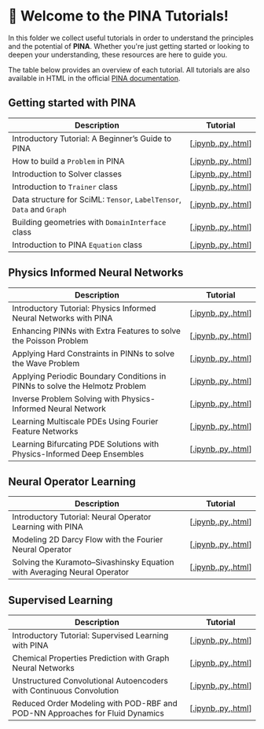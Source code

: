 # 🚀 Welcome to the PINA Tutorials!

In this folder we collect useful tutorials in order to understand the principles and the potential of **PINA**. Whether you're just getting started or looking to deepen your understanding, these resources are here to guide you.

The table below provides an overview of each tutorial. All tutorials are also available in HTML in the official [PINA documentation](http://mathlab.github.io/PINA/).


## Getting started with PINA

| Description   | Tutorial |
|---------------|-----------|
Introductory Tutorial: A Beginner’s Guide to PINA|[[.ipynb](tutorial17/tutorial.ipynb),[.py](tutorial17/tutorial.py),[.html](http://mathlab.github.io/PINA/_rst/tutorials/tutorial17/tutorial.html)]|
How to build a `Problem` in PINA|[[.ipynb](tutorial16/tutorial.ipynb),[.py](tutorial16/tutorial.py),[.html](http://mathlab.github.io/PINA/_rst/tutorials/tutorial16/tutorial.html)]|
Introduction to Solver classes|[[.ipynb](tutorial18/tutorial.ipynb),[.py](tutorial18/tutorial.py),[.html](http://mathlab.github.io/PINA/_rst/tutorials/tutorial18/tutorial.html)]|
Introduction to `Trainer` class|[[.ipynb](tutorial11/tutorial.ipynb),[.py](tutorial11/tutorial.py),[.html](http://mathlab.github.io/PINA/_rst/tutorials/tutorial11/tutorial.html)]|
Data structure for SciML: `Tensor`, `LabelTensor`, `Data` and `Graph` |[[.ipynb](tutorial19/tutorial.ipynb),[.py](tutorial19/tutorial.py),[.html](http://mathlab.github.io/PINA/_rst/tutorials/tutorial19/tutorial.html)]|
Building geometries with `DomainInterface` class|[[.ipynb](tutorial6/tutorial.ipynb),[.py](tutorial6/tutorial.py),[.html](http://mathlab.github.io/PINA/_rst/tutorials/tutorial6/tutorial.html)]|
Introduction to PINA `Equation` class|[[.ipynb](tutorial12/tutorial.ipynb),[.py](tutorial12/tutorial.py),[.html](http://mathlab.github.io/PINA/_rst/tutorials/tutorial12/tutorial.html)]|


## Physics Informed Neural Networks
| Description   | Tutorial  |
|---------------|-----------|
Introductory Tutorial:  Physics Informed Neural Networks with PINA |[[.ipynb](tutorial1/tutorial.ipynb),[.py](tutorial1/tutorial.py),[.html](http://mathlab.github.io/PINA/_rst/tutorials/tutorial1/tutorial.html)]|
Enhancing PINNs with Extra Features to solve the Poisson Problem |[[.ipynb](tutorial2/tutorial.ipynb),[.py](tutorial2/tutorial.py),[.html](http://mathlab.github.io/PINA/_rst/tutorials/tutorial2/tutorial.html)]|
Applying Hard Constraints in PINNs to solve the Wave Problem |[[.ipynb](tutorial3/tutorial.ipynb),[.py](tutorial3/tutorial.py),[.html](http://mathlab.github.io/PINA/_rst/tutorials/tutorial3/tutorial.html)]|
Applying Periodic Boundary Conditions in PINNs to solve the Helmotz Problem |[[.ipynb](tutorial9/tutorial.ipynb),[.py](tutorial9/tutorial.py),[.html](http://mathlab.github.io/PINA/_rst/tutorials/tutorial9/tutorial.html)]|
Inverse Problem Solving with Physics-Informed Neural Network |[[.ipynb](tutorial7/tutorial.ipynb),[.py](tutorial7/tutorial.py),[.html](http://mathlab.github.io/PINA/_rst/tutorials/tutorial7/tutorial.html)]|
Learning Multiscale PDEs Using Fourier Feature Networks|[[.ipynb](tutorial13/tutorial.ipynb),[.py](tutorial13/tutorial.py),[.html](http://mathlab.github.io/PINA/_rst/tutorials/tutorial13/tutorial.html)]|
Learning Bifurcating PDE Solutions with Physics-Informed Deep Ensembles|[[.ipynb](tutorial14/tutorial.ipynb),[.py](tutorial14/tutorial.py),[.html](http://mathlab.github.io/PINA/_rst/tutorials/tutorial14/tutorial.html)]|


## Neural Operator Learning
| Description   | Tutorial  |
|---------------|-----------|
Introductory Tutorial: Neural Operator Learning with PINA |[[.ipynb](tutorial21/tutorial.ipynb),[.py](tutorial21/tutorial.py),[.html](http://mathlab.github.io/PINA/_rst/tutorials/tutorial21/tutorial.html)]|
Modeling 2D Darcy Flow with the Fourier Neural Operator |[[.ipynb](tutorial5/tutorial.ipynb),[.py](tutorial5/tutorial.py),[.html](http://mathlab.github.io/PINA/_rst/tutorials/tutorial5/tutorial.html)]|
Solving the Kuramoto–Sivashinsky Equation with Averaging Neural Operator |[[.ipynb](tutorial10/tutorial.ipynb),[.py](tutorial10/tutorial.py),[.html](http://mathlab.github.io/PINA/_rst/tutorials/tutorial10/tutorial.html)]|

## Supervised Learning
| Description   | Tutorial  |
|---------------|-----------|
Introductory Tutorial: Supervised Learning with PINA |[[.ipynb](tutorial20/tutorial.ipynb),[.py](tutorial20/tutorial.py),[.html](http://mathlab.github.io/PINA/_rst/tutorials/tutorial20/tutorial.html)]|
Chemical Properties Prediction with Graph Neural Networks |[[.ipynb](tutorial15/tutorial.ipynb),[.py](tutorial15/tutorial.py),[.html](http://mathlab.github.io/PINA/_rst/tutorials/tutorial15/tutorial.html)]|
Unstructured Convolutional Autoencoders with Continuous Convolution |[[.ipynb](tutorial4/tutorial.ipynb),[.py](tutorial4/tutorial.py),[.html](http://mathlab.github.io/PINA/_rst/tutorials/tutorial4/tutorial.html)]|
Reduced Order Modeling with POD-RBF and POD-NN Approaches for Fluid Dynamics| [[.ipynb](tutorial8/tutorial.ipynb),[.py](tutorial8/tutorial.py),[.html](http://mathlab.github.io/PINA/_rst/tutorials/tutorial8/tutorial.html)]|

